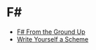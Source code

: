 # F#

- [F# From the Ground Up](https://www.udemy.com/course/fsharp-from-the-ground-up/)
- [Write Yourself a Scheme](https://write-yourself-a-scheme.pangwa.com/#/)
